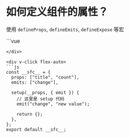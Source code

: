 # 如何定义组件的属性？

<span v-click>使用 `defineProps`, `defineEmits`, `defineExpose` 等宏</span>

<div flex="~ gap-8">

<div v-after flex-auto>
```vue
<script setup>
// 这里是 setup 代码
defineProps(['title', 'count'])
const emit = defineEmits(['change'])

emit('change', 'new value')
</script>
```
</div>

<div v-click flex-auto>
```js
const __sfc__ = {
  props: ["title", "count"],
  emits: ["change"],

  setup(__props, { emit }) {
    // 这里是 setup 代码
    emit("change", "new value");

    return {};
  },
};
export default __sfc__;
```
</div>

</div>

<!--
- 在这里其实还有个问题，那我们要如何设置像 props、emits 之类的属性呢？

- *click*

- 在 Vue 3.2 之后，提供了几个 API，`defineProps`, `defineEmits`, `defineExpose` 之类的。这些其实就是宏。是不需要导入就可以用的。

- *click* 我们来看看编译后的结果

- 我们可以看到在编译后，*回到屏幕* 这些宏的代码会自动移动到外层，也就是和 setup 方法同级别的那层。

- 换句话说，它会转换成原来 Vue 3.2 之前写组件的形式，也就是 props、emits 之类的属性
-->
